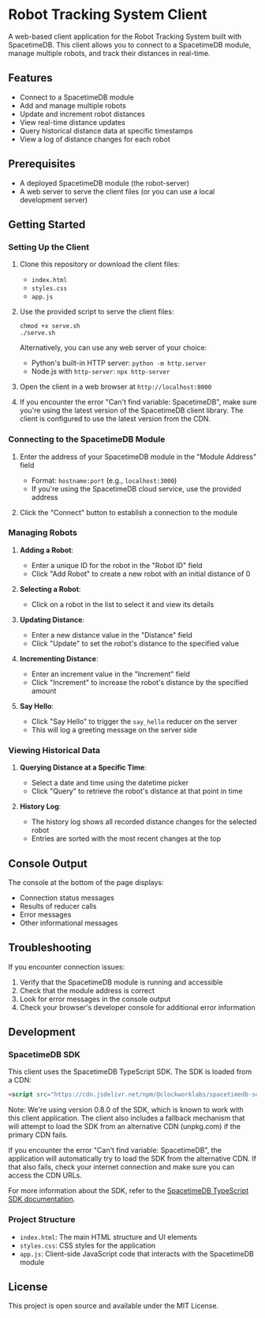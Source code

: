# Robot Tracking System Client

A web-based client application for the Robot Tracking System built with SpacetimeDB. This client allows you to connect to a SpacetimeDB module, manage multiple robots, and track their distances in real-time.

## Features

- Connect to a SpacetimeDB module
- Add and manage multiple robots
- Update and increment robot distances
- View real-time distance updates
- Query historical distance data at specific timestamps
- View a log of distance changes for each robot

## Prerequisites

- A deployed SpacetimeDB module (the robot-server)
- A web server to serve the client files (or you can use a local development server)

## Getting Started

### Setting Up the Client

1. Clone this repository or download the client files:
   - `index.html`
   - `styles.css`
   - `app.js`

2. Use the provided script to serve the client files:
   ```
   chmod +x serve.sh
   ./serve.sh
   ```

   Alternatively, you can use any web server of your choice:
   - Python's built-in HTTP server: `python -m http.server`
   - Node.js with `http-server`: `npx http-server`

3. Open the client in a web browser at `http://localhost:8000`

4. If you encounter the error "Can't find variable: SpacetimeDB", make sure you're using the latest version of the SpacetimeDB client library. The client is configured to use the latest version from the CDN.

### Connecting to the SpacetimeDB Module

1. Enter the address of your SpacetimeDB module in the "Module Address" field
   - Format: `hostname:port` (e.g., `localhost:3000`)
   - If you're using the SpacetimeDB cloud service, use the provided address

2. Click the "Connect" button to establish a connection to the module

### Managing Robots

1. **Adding a Robot**:
   - Enter a unique ID for the robot in the "Robot ID" field
   - Click "Add Robot" to create a new robot with an initial distance of 0

2. **Selecting a Robot**:
   - Click on a robot in the list to select it and view its details

3. **Updating Distance**:
   - Enter a new distance value in the "Distance" field
   - Click "Update" to set the robot's distance to the specified value

4. **Incrementing Distance**:
   - Enter an increment value in the "Increment" field
   - Click "Increment" to increase the robot's distance by the specified amount

5. **Say Hello**:
   - Click "Say Hello" to trigger the `say_hello` reducer on the server
   - This will log a greeting message on the server side

### Viewing Historical Data

1. **Querying Distance at a Specific Time**:
   - Select a date and time using the datetime picker
   - Click "Query" to retrieve the robot's distance at that point in time

2. **History Log**:
   - The history log shows all recorded distance changes for the selected robot
   - Entries are sorted with the most recent changes at the top

## Console Output

The console at the bottom of the page displays:
- Connection status messages
- Results of reducer calls
- Error messages
- Other informational messages

## Troubleshooting

If you encounter connection issues:

1. Verify that the SpacetimeDB module is running and accessible
2. Check that the module address is correct
3. Look for error messages in the console output
4. Check your browser's developer console for additional error information

## Development

### SpacetimeDB SDK

This client uses the SpacetimeDB TypeScript SDK. The SDK is loaded from a CDN:

```html
<script src="https://cdn.jsdelivr.net/npm/@clockworklabs/spacetimedb-sdk@0.8.0/dist/spacetimedb.min.js"></script>
```

Note: We're using version 0.8.0 of the SDK, which is known to work with this client application. The client also includes a fallback mechanism that will attempt to load the SDK from an alternative CDN (unpkg.com) if the primary CDN fails.

If you encounter the error "Can't find variable: SpacetimeDB", the application will automatically try to load the SDK from the alternative CDN. If that also fails, check your internet connection and make sure you can access the CDN URLs.

For more information about the SDK, refer to the [SpacetimeDB TypeScript SDK documentation](https://spacetimedb.com/docs/sdks/typescript/quickstart).

### Project Structure

- `index.html`: The main HTML structure and UI elements
- `styles.css`: CSS styles for the application
- `app.js`: Client-side JavaScript code that interacts with the SpacetimeDB module

## License

This project is open source and available under the MIT License.

